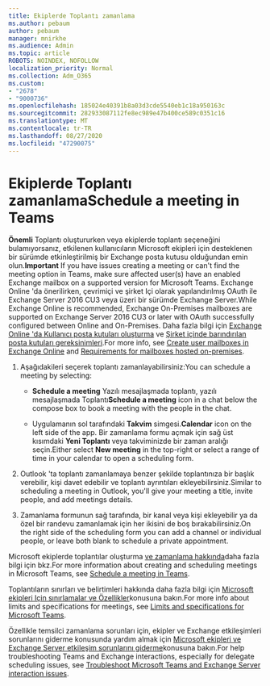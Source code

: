 ```yaml
---
title: Ekiplerde Toplantı zamanlama
ms.author: pebaum
author: pebaum
manager: mnirkhe
ms.audience: Admin
ms.topic: article
ROBOTS: NOINDEX, NOFOLLOW
localization_priority: Normal
ms.collection: Adm_O365
ms.custom:
- "2678"
- "9000736"
ms.openlocfilehash: 185024e40391b8a03d3cde5540eb1c18a950163c
ms.sourcegitcommit: 282933087112fe8ec989e47b400ce589c0351c16
ms.translationtype: MT
ms.contentlocale: tr-TR
ms.lasthandoff: 08/27/2020
ms.locfileid: "47290075"
---
```

# <a name="schedule-a-meeting-in-teams"></a><span data-ttu-id="dbc1f-102">Ekiplerde Toplantı zamanlama</span><span class="sxs-lookup"><span data-stu-id="dbc1f-102">Schedule a meeting in Teams</span></span>

<span data-ttu-id="dbc1f-103">**Önemli** Toplantı oluştururken veya ekiplerde toplantı seçeneğini bulamıyorsanız, etkilenen kullanıcıların Microsoft ekipleri için desteklenen bir sürümde etkinleştirilmiş bir Exchange posta kutusu olduğundan emin olun.</span><span class="sxs-lookup"><span data-stu-id="dbc1f-103">**Important** If you have issues creating a meeting or can't find the meeting option in Teams, make sure affected user(s) have an enabled Exchange mailbox on a supported version for Microsoft Teams.</span></span> <span data-ttu-id="dbc1f-104">Exchange Online 'da önerilirken, çevrimiçi ve şirket Içi olarak yapılandırılmış OAuth ile Exchange Server 2016 CU3 veya üzeri bir sürümde Exchange Server.</span><span class="sxs-lookup"><span data-stu-id="dbc1f-104">While Exchange Online is recommended, Exchange On-Premises mailboxes are supported on Exchange Server 2016 CU3 or later with OAuth successfully configured between Online and On-Premises.</span></span> <span data-ttu-id="dbc1f-105">Daha fazla bilgi için [Exchange Online 'da Kullanıcı posta kutuları oluşturma](https://docs.microsoft.com/exchange/recipients-in-exchange-online/create-user-mailboxes) ve [Şirket içinde barındırılan posta kutuları gereksinimleri](https://docs.microsoft.com/microsoftteams/exchange-teams-interact#requirements-for-mailboxes-hosted-on-premises).</span><span class="sxs-lookup"><span data-stu-id="dbc1f-105">For more info, see [Create user mailboxes in Exchange Online](https://docs.microsoft.com/exchange/recipients-in-exchange-online/create-user-mailboxes) and [Requirements for mailboxes hosted on-premises](https://docs.microsoft.com/microsoftteams/exchange-teams-interact#requirements-for-mailboxes-hosted-on-premises).</span></span> 

1. <span data-ttu-id="dbc1f-106">Aşağıdakileri seçerek toplantı zamanlayabilirsiniz:</span><span class="sxs-lookup"><span data-stu-id="dbc1f-106">You can schedule a meeting by selecting:</span></span>

    - <span data-ttu-id="dbc1f-107">**Schedule a meeting** Yazılı mesajlaşmada toplantı, yazılı mesajlaşmada Toplantı</span><span class="sxs-lookup"><span data-stu-id="dbc1f-107">**Schedule a meeting** icon in a chat below the compose box to book a meeting with the people in the chat.</span></span>

    - <span data-ttu-id="dbc1f-108">Uygulamanın sol tarafındaki **Takvim** simgesi.</span><span class="sxs-lookup"><span data-stu-id="dbc1f-108">**Calendar** icon on the left side of the app.</span></span> <span data-ttu-id="dbc1f-109">Bir zamanlama formu açmak için sağ üst kısımdaki **Yeni Toplantı** veya takviminizde bir zaman aralığı seçin.</span><span class="sxs-lookup"><span data-stu-id="dbc1f-109">Either select **New meeting** in the top-right or select a range of time in your calendar to open a scheduling form.</span></span>

2. <span data-ttu-id="dbc1f-110">Outlook 'ta toplantı zamanlamaya benzer şekilde toplantınıza bir başlık verebilir, kişi davet edebilir ve toplantı ayrıntıları ekleyebilirsiniz.</span><span class="sxs-lookup"><span data-stu-id="dbc1f-110">Similar to scheduling a meeting in Outlook, you'll give your meeting a title, invite people, and add meetings details.</span></span>

3. <span data-ttu-id="dbc1f-111">Zamanlama formunun sağ tarafında, bir kanal veya kişi ekleyebilir ya da özel bir randevu zamanlamak için her ikisini de boş bırakabilirsiniz.</span><span class="sxs-lookup"><span data-stu-id="dbc1f-111">On the right side of the scheduling form you can add a channel or individual people, or leave both blank to schedule a private appointment.</span></span>

<span data-ttu-id="dbc1f-112">Microsoft ekiplerde toplantılar oluşturma [ve zamanlama hakkında](https://support.office.com/article/Schedule-a-meeting-in-Teams-943507a9-8583-4c58-b5d2-8ec8265e04e5)daha fazla bilgi için bkz.</span><span class="sxs-lookup"><span data-stu-id="dbc1f-112">For more information about creating and scheduling meetings in Microsoft Teams, see [Schedule a meeting in Teams](https://support.office.com/article/Schedule-a-meeting-in-Teams-943507a9-8583-4c58-b5d2-8ec8265e04e5).</span></span>

<span data-ttu-id="dbc1f-113">Toplantıların sınırları ve belirtimleri hakkında daha fazla bilgi için [Microsoft ekipleri Için sınırlamalar ve Özellikler](https://docs.microsoft.com/microsoftteams/limits-specifications-teams#meetings-and-calls)konusuna bakın.</span><span class="sxs-lookup"><span data-stu-id="dbc1f-113">For more info about limits and specifications for meetings, see [Limits and specifications for Microsoft Teams](https://docs.microsoft.com/microsoftteams/limits-specifications-teams#meetings-and-calls).</span></span>

<span data-ttu-id="dbc1f-114">Özellikle temsilci zamanlama sorunları için, ekipler ve Exchange etkileşimleri sorunlarını giderme konusunda yardım almak için [Microsoft ekipleri ve Exchange Server etkileşim sorunlarını giderme](https://docs.microsoft.com/microsoftteams/troubleshoot/known-issues/teams-exchange-interaction-issue)konusuna bakın.</span><span class="sxs-lookup"><span data-stu-id="dbc1f-114">For help troubleshooting Teams and Exchange interactions, especially for delegate scheduling issues, see [Troubleshoot Microsoft Teams and Exchange Server interaction issues](https://docs.microsoft.com/microsoftteams/troubleshoot/known-issues/teams-exchange-interaction-issue).</span></span>